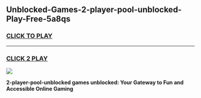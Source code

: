 
## Unblocked-Games-2-player-pool-unblocked-Play-Free-5a8qs
<h3>
<a href="https://premium76.site?title=2-player-pool-unblocked&ref=21A">CLICK TO PLAY</a></h3>
<hr>

<h3>
<a href="https://premium76.site?title=2-player-pool-unblocked&ref=21A">CLICK 2 PLAY</a>
  
</h3>

<a href="https://premium76.site?title=2-player-pool-unblocked&ref=21A"><img src="https://clearcache.store/games.png"></a>


**2-player-pool-unblocked games unblocked: Your Gateway to Fun and Accessible Online Gaming**

